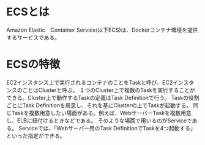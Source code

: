 # ECSとは
Amazon Elastic　Container Service(以下ECS)は、Dockerコンテナ環境を提供するサービスである。

# ECSの特徴
EC2インスタンス上で実行されるコンテナのことをTaskと呼び、EC2インスタンスのことはClusterと呼ぶ。
１つのCluster上で複数のTaskを実行することができる。Cluster上で動作するTaskの定義はTask Definitionで行う。
Taskの役割ごとにTask Definitionを用意し、それを基にClusterの上でTaskが起動する。
同じTaskを複数用意したい場面がある。例えば、WebサーバーTaskを複数用意し、ELBに紐付けるときなどである。
そのような場面で用いるのがServiceである。
Serviceでは、「Webサーバー用のTask DefinitionでTaskを4つ起動する」といった指定ができる。

